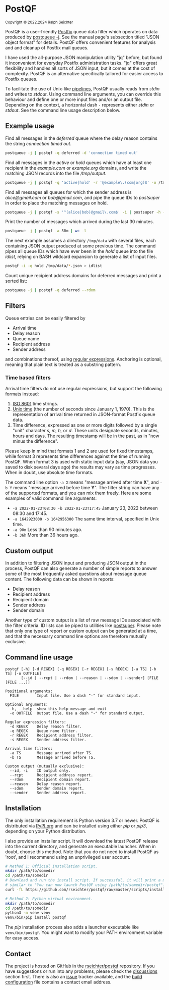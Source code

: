 # PostQF

<sup>Copyright © 2022,2024 Ralph Seichter</sup>

PostQF is a user-friendly [Postfix](http://www.postfix.org/) queue data filter which operates on data produced by
[postqueue -j](http://www.postfix.org/postqueue.1.html). See the manual page's subsection titled "JSON object format"
for details. PostQF offers convenient features for analysis and and cleanup of Postfix mail queues.

I have used the all-purpose JSON manipulation utility "jq" before, but found it inconvenient for everyday Postfix
administration tasks. "jq" offers great flexibility and handles all sorts of JSON input, but it comes at the cost of
complexity. PostQF is an alternative specifically tailored for easier access to Postfix queues.

To facilitate the use of Unix-like [pipelines](https://en.wikipedia.org/wiki/Pipeline_%28Unix%29), PostQF usually reads
from _stdin_ and writes to _stdout_. Using command line arguments, you can override this behaviour and define one or
more input files and/or an output file. Depending on the context, a horizontal dash `-` represents either _stdin_ or
_stdout_. See the command line usage description below.

## Example usage

Find all messages in the _deferred_ queue where the delay reason contains the string _connection timed out_.

```bash
postqueue -j | postqf -q deferred -d 'connection timed out'
```

Find all messages in the _active_ or _hold_ queues which have at least one recipient in the _example.com_ or
_example.org_ domains, and write the matching JSON records into the file _/tmp/output_.

```bash
postqueue -j | postqf -q 'active|hold' -r '@example\.(com|org)$' -o /tmp/output
```

Find all messages all queues for which the sender address is _alice@gmail.com_ or _bob@gmail.com_, and pipe the queue
IDs to _postsuper_ in order to place the matching messages on hold.

```bash
postqueue -j | postqf -s '^(alice|bob)@gmail\.com$' -i | postsuper -h -
```

Print the number of messages which arrived during the last 30 minutes.

```bash
postqueue -j | postqf -a 30m | wc -l
```

The next example assumes a directory `/tmp/data` with several files, each containing JSON output produced at some
previous time. The command pipes all queue IDs which have ever been in the _hold_ queue into the file _idlist_, relying
on BASH wildcard expansion to generate a list of input files.

```bash
postqf -i -q hold /tmp/data/*.json > idlist
```

Count unique recipient address domains for deferred messages and print a sorted list:

```bash
postqueue -j | postqf -q deferred --rdom
```

## Filters

Queue entries can be easily filtered by

* Arrival time
* Delay reason
* Queue name
* Recipient address
* Sender address

and combinations thereof, using
[regular expressions](https://docs.python.org/3/library/re.html#regular-expression-syntax). Anchoring is optional,
meaning that plain text is treated as a substring pattern.

### Time based filters

Arrival time filters do not use regular expressions, but support the following formats instead:

1. [ISO 8601](https://en.wikipedia.org/wiki/ISO_8601) time strings.
2. [Unix time](https://en.wikipedia.org/wiki/Unix_time) (the number of seconds since January 1, 1970). This is the
   representation of arrival time returned in JSON-format Postfix queue data.
3. Time difference, expressed as one or more digits followed by a single "unit" character _s, m, h,_ or _d_. These units
   designate seconds, minutes, hours and days. The resulting timestamp will be in the past, as in "now minus the
   difference".

Please keep in mind that formats 1 and 2 are used for fixed timestamps, while format 3 represents time differences
against the time of running PostQF. When format 3 is used with static input data (say, JSON data you saved to disk
sevaral days ago) the results may vary as time progresses. When in doubt, use absolute time formats.

The command line option `-a X` means "message arrived after time **X**", and `-b Y` means "message arrived before
time **Y**". The filter string can have any of the supported formats, and you can mix them freely. Here are some
examples of valid command line arguments:

* `-a 2022-01-23T08:30 -b 2022-01-23T17:45` January 23, 2022 between 08:30 and 17:45.
* `-a 1642923000 -b 1642956300` The same time interval, specified in Unix time.
* `-a 90m` Less than 90 minutes ago.
* `-b 36h` More than 36 hours ago.

## Custom output

In addition to filtering JSON input and producing JSON output in the process, PostQF can also generate a number of
simple reports to answer some of the most frequently asked questions about message queue content. The following data can
be shown in reports:

* Delay reason
* Recipient address
* Recipient domain
* Sender address
* Sender domain

Another type of custom output is a list of raw message IDs associated with the filter criteria. ID lists can be piped to
utilities like [postsuper](http://www.postfix.org/postsuper.1.html). Please note that only one type of report or custom
output can be generated at a time, and that the necessary command line options are therefore mutually exclusive.

## Command line usage

```
postqf [-h] [-d REGEX] [-q REGEX] [-r REGEX] [-s REGEX] [-a TS] [-b TS] [-o OUTFILE]
       [--id | --rcpt | --rdom | --reason | --sdom | --sender] [FILE [FILE ...]]

Positional arguments:
  FILE        Input file. Use a dash "-" for standard input.

Optional arguments:
  -h, --help  show this help message and exit
  -o OUTFILE  Output file. Use a dash "-" for standard output.

Regular expression filters:
  -d REGEX    Delay reason filter.
  -q REGEX    Queue name filter.
  -r REGEX    Recipient address filter.
  -s REGEX    Sender address filter.

Arrival time filters:
  -a TS       Message arrived after TS.
  -b TS       Message arrived before TS.

Custom output (mutually exclusive):
  --id, -i    ID output only.
  --rcpt      Recipient address report.
  --rdom      Recipient domain report.
  --reason    Delay reason report.
  --sdom      Sender domain report.
  --sender    Sender address report.
```

## Installation

The only installation requirement is Python version 3.7 or newer. PostQF is distributed via
[PyPI.org](https://pypi.org/project/postqf/) and can be installed using either _pip_ or _pip3_, depending on your
Python distribution.

I also provide an installer script. It will download the latest PostQF release into the current directory,
and generate an executable launcher. When in doubt, choose this method. Note that you do not need to install
PostQF as 'root', and I recommend using an unprivileged user account.

```bash
# Method 1: Official installation script.
mkdir /path/to/somedir
cd /path/to/somedir
# Download and run the install script. If successful, it will print a message
# similar to "You can now launch PostQF using /path/to/somedir/postqf".
curl -fL https://github.com/rseichter/postqf/raw/master/scripts/install.sh | bash
```

```bash
# Method 2: Python virtual environment.
mkdir /path/to/somedir
cd /path/to/somedir
python3 -m venv venv
venv/bin/pip install postqf
```

The _pip_ installation process also adds a launcher executable like `venv/bin/postqf`. You might want to modify
your PATH environment variable for easy access.

## Contact

The project is hosted on GitHub in the [rseichter/postqf](https://github.com/rseichter/postqf) repository. If you have
suggestions or run into any problems, please check the
[discussions](https://github.com/rseichter/postqf/discussions) section first. There is also an
[issue](https://github.com/rseichter/postqf/issues) tracker available, and the
[build configuration](https://github.com/rseichter/postqf/blob/master/setup.cfg) file contains a contact email address.

